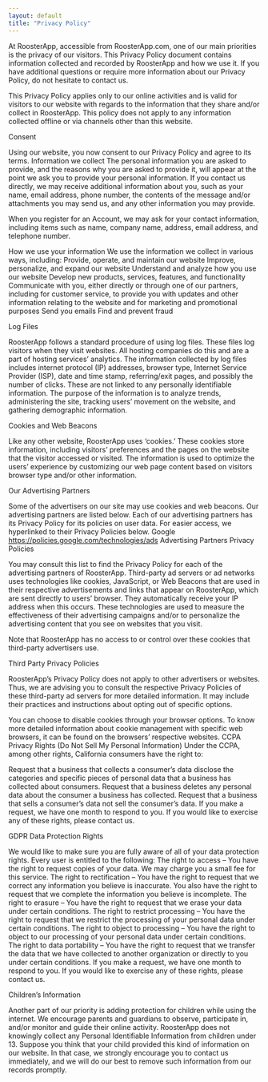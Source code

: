 ```yaml
---
layout: default
title: "Privacy Policy"
---
```


At RoosterApp, accessible from RoosterApp.com, one of our main priorities is the privacy of our visitors. This Privacy Policy document contains information collected and recorded by RoosterApp and how we use it.
If you have additional questions or require more information about our Privacy Policy, do not hesitate to contact us.

This Privacy Policy applies only to our online activities and is valid for visitors to our website with regards to the information that they share and/or collect in RoosterApp. This policy does not apply to any information collected offline or via channels other than this website.

Consent

Using our website, you now consent to our Privacy Policy and agree to its terms.
Information we collect
The personal information you are asked to provide, and the reasons why you are asked to provide it, will appear at the point we ask you to provide your personal information.
If you contact us directly, we may receive additional information about you, such as your name, email address, phone number, the contents of the message and/or attachments you may send us, and any other information you may provide.

When you register for an Account, we may ask for your contact information, including items such as name, company name, address, email address, and telephone number.

How we use your information
We use the information we collect in various ways, including:
Provide, operate, and maintain our website
Improve, personalize, and expand our website
Understand and analyze how you use our website
Develop new products, services, features, and functionality
Communicate with you, either directly or through one of our partners, including for customer service, to provide you with updates and other information relating to the website and for marketing and promotional purposes
Send you emails
Find and prevent fraud

Log Files

RoosterApp follows a standard procedure of using log files. These files log visitors when they visit websites. All hosting companies do this and are a part of hosting services’ analytics. The information collected by log files includes internet protocol (IP) addresses, browser type, Internet Service Provider (ISP), date and time stamp, referring/exit pages, and possibly the number of clicks. These are not linked to any personally identifiable information. The purpose of the information is to analyze trends, administering the site, tracking users’ movement on the website, and gathering demographic information.

Cookies and Web Beacons

Like any other website, RoosterApp uses ‘cookies.’ These cookies store information, including visitors’ preferences and the pages on the website that the visitor accessed or visited. The information is used to optimize the users’ experience by customizing our web page content based on visitors browser type and/or other information.

Our Advertising Partners

Some of the advertisers on our site may use cookies and web beacons. Our advertising partners are listed below. Each of our advertising partners has its Privacy Policy for its policies on user data. For easier access, we hyperlinked to their Privacy Policies below.
Google
https://policies.google.com/technologies/ads
Advertising Partners Privacy Policies

You may consult this list to find the Privacy Policy for each of the advertising partners of RoosterApp.
Third-party ad servers or ad networks uses technologies like cookies, JavaScript, or Web Beacons that are used in their respective advertisements and links that appear on RoosterApp, which are sent directly to users’ browser. They automatically receive your IP address when this occurs. These technologies are used to measure the effectiveness of their advertising campaigns and/or to personalize the advertising content that you see on websites that you visit.

Note that RoosterApp has no access to or control over these cookies that third-party advertisers use.

Third Party Privacy Policies

RoosterApp’s Privacy Policy does not apply to other advertisers or websites. Thus, we are advising you to consult the respective Privacy Policies of these third-party ad servers for more detailed information. It may include their practices and instructions about opting out of specific options.

You can choose to disable cookies through your browser options. To know more detailed information about cookie management with specific web browsers, it can be found on the browsers’ respective websites.
CCPA Privacy Rights (Do Not Sell My Personal Information)
Under the CCPA, among other rights, California consumers have the right to:

Request that a business that collects a consumer’s data disclose the categories and specific pieces of personal data that a business has collected about consumers.
Request that a business deletes any personal data about the consumer a business has collected.
Request that a business that sells a consumer’s data not sell the consumer’s data.
If you make a request, we have one month to respond to you. If you would like to exercise any of these rights, please contact us.

GDPR Data Protection Rights

We would like to make sure you are fully aware of all of your data protection rights. Every user is entitled to the following:
The right to access – You have the right to request copies of your data. We may charge you a small fee for this service.
The right to rectification – You have the right to request that we correct any information you believe is inaccurate. You also have the right to request that we complete the information you believe is incomplete.
The right to erasure – You have the right to request that we erase your data under certain conditions.
The right to restrict processing – You have the right to request that we restrict the processing of your personal data under certain conditions.
The right to object to processing – You have the right to object to our processing of your personal data under certain conditions.
The right to data portability – You have the right to request that we transfer the data that we have collected to another organization or directly to you under certain conditions.
If you make a request, we have one month to respond to you. If you would like to exercise any of these rights, please contact us.

Children’s Information

Another part of our priority is adding protection for children while using the internet. We encourage parents and guardians to observe, participate in, and/or monitor and guide their online activity.
RoosterApp does not knowingly collect any Personal Identifiable Information from children under 13. Suppose you think that your child provided this kind of information on our website. In that case, we strongly encourage you to contact us immediately, and we will do our best to remove such information from our records promptly.

